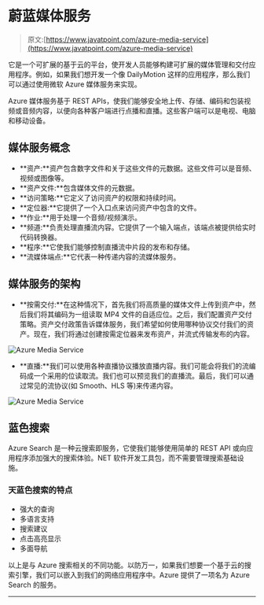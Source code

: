 # 蔚蓝媒体服务

> 原文:[https://www.javatpoint.com/azure-media-service](https://www.javatpoint.com/azure-media-service)

它是一个可扩展的基于云的平台，使开发人员能够构建可扩展的媒体管理和交付应用程序。例如，如果我们想开发一个像 DailyMotion 这样的应用程序，那么我们可以通过使用微软 Azure 媒体服务来实现。

Azure 媒体服务基于 REST APIs，使我们能够安全地上传、存储、编码和包装视频或音频内容，以便向各种客户端进行点播和直播。这些客户端可以是电视、电脑和移动设备。

## 媒体服务概念

*   **资产:**资产包含数字文件和关于这些文件的元数据。这些文件可以是音频、视频或图像等。
*   **资产文件:**包含媒体文件的元数据。
*   **访问策略:**它定义了访问资产的权限和持续时间。
*   **定位器:**它提供了一个入口点来访问资产中包含的文件。
*   **作业:**用于处理一个音频/视频演示。
*   **频道:**负责处理直播流内容。它提供了一个输入端点，该端点被提供给实时代码转换器。
*   **程序:**它使我们能够控制直播流中片段的发布和存储。
*   **流媒体端点:**它代表一种传递内容的流媒体服务。

## 媒体服务的架构

*   **按需交付:**在这种情况下，首先我们将高质量的媒体文件上传到资产中，然后我们将其编码为一组读取 MP4 文件的自适应位。之后，我们配置资产交付策略。资产交付政策告诉媒体服务，我们希望如何使用哪种协议交付我们的资产。现在，我们将通过创建按需定位器来发布资产，并流式传输发布的内容。

![Azure Media Service](../Images/e9fd2833dda53e3320b889a2572e94fe.png)

*   **直播:**我们可以使用各种直播协议播放直播内容。我们可能会将我们的流编码成一个采用的位读取流。我们也可以预览我们的直播流。最后，我们可以通过常见的流协议(如 Smooth、HLS 等)来传递内容。

![Azure Media Service](../Images/f2445bc930903dfa0b0298d3565dc264.png)

## 蓝色搜索

Azure Search 是一种云搜索即服务，它使我们能够使用简单的 REST API 或向应用程序添加强大的搜索体验。NET 软件开发工具包，而不需要管理搜索基础设施。

### 天蓝色搜索的特点

*   强大的查询
*   多语言支持
*   搜索建议
*   点击高亮显示
*   多面导航

以上是与 Azure 搜索相关的不同功能。以防万一，如果我们想要一个基于云的搜索引擎，我们可以嵌入到我们的网络应用程序中。Azure 提供了一项名为 Azure Search 的服务。

* * *